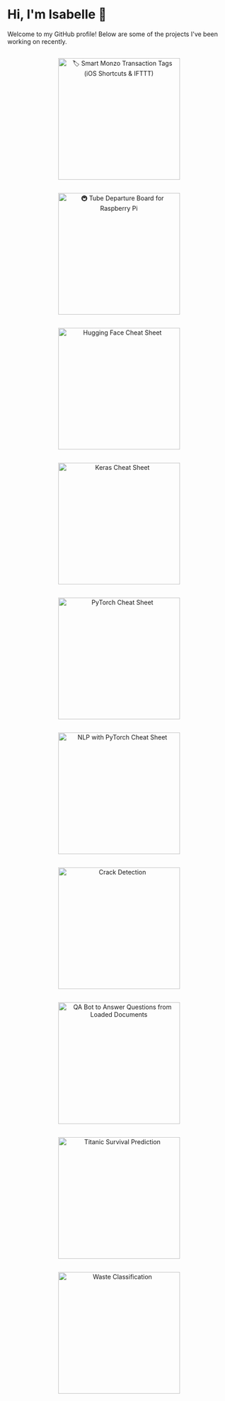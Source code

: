 # Hi, I'm Isabelle 👋

Welcome to my GitHub profile! Below are some of the projects I've been working on recently.

<!-- Start of Project Grid -->
<p align="center">

<a href="https://github.com/isi22/Monzo-Apple-Shortcut/blob/main/README.md" target="_blank">
    <picture>
        <source media="(prefers-color-scheme: dark)" srcset="portfolio_cards/smartmonzotransactiontagsiosshortcutsifttt-dark.png#gh-dark-mode-only">
        <source media="(prefers-color-scheme: light)" srcset="portfolio_cards/smartmonzotransactiontagsiosshortcutsifttt-light.png#gh-light-mode-only">
        <img src="portfolio_cards/smartmonzotransactiontagsiosshortcutsifttt-light.png#gh-light-mode-only" alt="🏷️ Smart Monzo Transaction Tags (iOS Shortcuts & IFTTT)" width="275" style="margin: 15px;">
    </picture>
</a>
<a href="https://github.com/isi22/Tube-Departure-Board/blob/main/README.md" target="_blank">
    <picture>
        <source media="(prefers-color-scheme: dark)" srcset="portfolio_cards/tubedepartureboardforraspberrypi-dark.png#gh-dark-mode-only">
        <source media="(prefers-color-scheme: light)" srcset="portfolio_cards/tubedepartureboardforraspberrypi-light.png#gh-light-mode-only">
        <img src="portfolio_cards/tubedepartureboardforraspberrypi-light.png#gh-light-mode-only" alt="🚇 Tube Departure Board for Raspberry Pi" width="275" style="margin: 15px;">
    </picture>
</a>
<a href="https://nbviewer.org/github/isi22/Cheat_Sheets/blob/main/CS_HuggingFace.ipynb" target="_blank">
    <picture>
        <source media="(prefers-color-scheme: dark)" srcset="portfolio_cards/huggingfacecheatsheet-dark.png#gh-dark-mode-only">
        <source media="(prefers-color-scheme: light)" srcset="portfolio_cards/huggingfacecheatsheet-light.png#gh-light-mode-only">
        <img src="portfolio_cards/huggingfacecheatsheet-light.png#gh-light-mode-only" alt="Hugging Face Cheat Sheet" width="275" style="margin: 15px;">
    </picture>
</a>
<a href="https://nbviewer.org/github/isi22/Cheat_Sheets/blob/main/CS_Keras.ipynb" target="_blank">
    <picture>
        <source media="(prefers-color-scheme: dark)" srcset="portfolio_cards/kerascheatsheet-dark.png#gh-dark-mode-only">
        <source media="(prefers-color-scheme: light)" srcset="portfolio_cards/kerascheatsheet-light.png#gh-light-mode-only">
        <img src="portfolio_cards/kerascheatsheet-light.png#gh-light-mode-only" alt="Keras Cheat Sheet" width="275" style="margin: 15px;">
    </picture>
</a>
<a href="https://nbviewer.org/github/isi22/Cheat_Sheets/blob/main/CS_PyTorch.ipynb" target="_blank">
    <picture>
        <source media="(prefers-color-scheme: dark)" srcset="portfolio_cards/pytorchcheatsheet-dark.png#gh-dark-mode-only">
        <source media="(prefers-color-scheme: light)" srcset="portfolio_cards/pytorchcheatsheet-light.png#gh-light-mode-only">
        <img src="portfolio_cards/pytorchcheatsheet-light.png#gh-light-mode-only" alt="PyTorch Cheat Sheet" width="275" style="margin: 15px;">
    </picture>
</a>
<a href="https://nbviewer.org/github/isi22/Cheat_Sheets/blob/main/CS_PyTorch_NLP.ipynb" target="_blank">
    <picture>
        <source media="(prefers-color-scheme: dark)" srcset="portfolio_cards/nlpwithpytorchcheatsheet-dark.png#gh-dark-mode-only">
        <source media="(prefers-color-scheme: light)" srcset="portfolio_cards/nlpwithpytorchcheatsheet-light.png#gh-light-mode-only">
        <img src="portfolio_cards/nlpwithpytorchcheatsheet-light.png#gh-light-mode-only" alt="NLP with PyTorch Cheat Sheet" width="275" style="margin: 15px;">
    </picture>
</a>
<a href="https://nbviewer.org/github/isi22/IBM_AI_Engineering_Professional_Certificate/blob/main/Crack_Detection.ipynb" target="_blank">
    <picture>
        <source media="(prefers-color-scheme: dark)" srcset="portfolio_cards/crackdetection-dark.png#gh-dark-mode-only">
        <source media="(prefers-color-scheme: light)" srcset="portfolio_cards/crackdetection-light.png#gh-light-mode-only">
        <img src="portfolio_cards/crackdetection-light.png#gh-light-mode-only" alt="Crack Detection" width="275" style="margin: 15px;">
    </picture>
</a>
<a href="https://nbviewer.org/github/isi22/IBM_AI_Engineering_Professional_Certificate/blob/main/LangChain_QA_Bot.ipynb" target="_blank">
    <picture>
        <source media="(prefers-color-scheme: dark)" srcset="portfolio_cards/qabottoanswerquestionsfromloadeddocuments-dark.png#gh-dark-mode-only">
        <source media="(prefers-color-scheme: light)" srcset="portfolio_cards/qabottoanswerquestionsfromloadeddocuments-light.png#gh-light-mode-only">
        <img src="portfolio_cards/qabottoanswerquestionsfromloadeddocuments-light.png#gh-light-mode-only" alt="QA Bot to Answer Questions from Loaded Documents" width="275" style="margin: 15px;">
    </picture>
</a>
<a href="https://nbviewer.org/github/isi22/IBM_AI_Engineering_Professional_Certificate/blob/main/Titanic_Survival_Prediction.ipynb" target="_blank">
    <picture>
        <source media="(prefers-color-scheme: dark)" srcset="portfolio_cards/titanicsurvivalprediction-dark.png#gh-dark-mode-only">
        <source media="(prefers-color-scheme: light)" srcset="portfolio_cards/titanicsurvivalprediction-light.png#gh-light-mode-only">
        <img src="portfolio_cards/titanicsurvivalprediction-light.png#gh-light-mode-only" alt="Titanic Survival Prediction" width="275" style="margin: 15px;">
    </picture>
</a>
<a href="https://nbviewer.org/github/isi22/IBM_AI_Engineering_Professional_Certificate/blob/main/Waste_Classification.ipynb" target="_blank">
    <picture>
        <source media="(prefers-color-scheme: dark)" srcset="portfolio_cards/wasteclassification-dark.png#gh-dark-mode-only">
        <source media="(prefers-color-scheme: light)" srcset="portfolio_cards/wasteclassification-light.png#gh-light-mode-only">
        <img src="portfolio_cards/wasteclassification-light.png#gh-light-mode-only" alt="Waste Classification" width="275" style="margin: 15px;">
    </picture>
</a>
</p>
<!-- End of Project Grid -->
